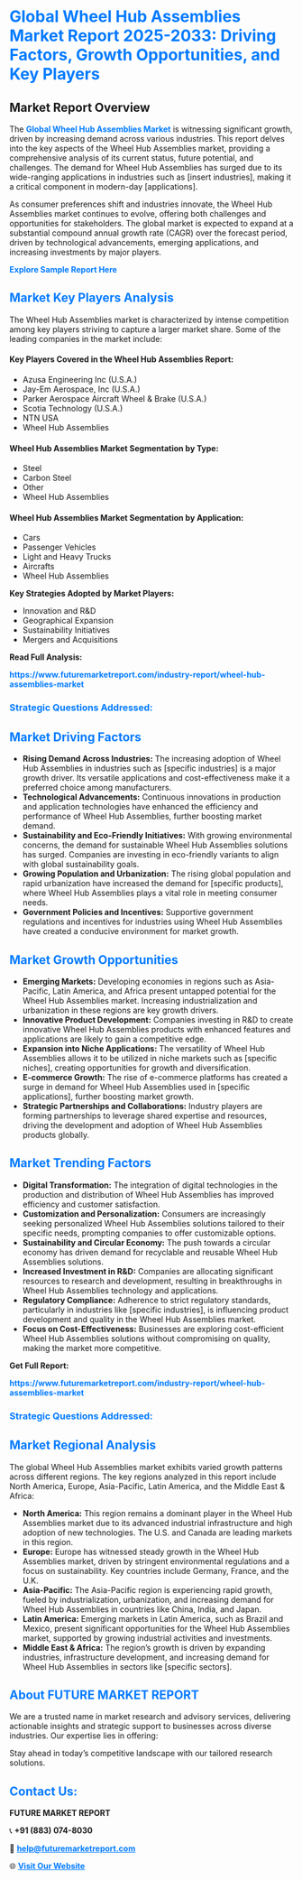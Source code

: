 <h1 style="color: #007BFF;">Global Wheel Hub Assemblies Market Report 2025-2033: Driving Factors, Growth Opportunities, and Key Players</h1>

<section id="overview">
<h2>Market Report Overview</h2>
<p>The <a href="https://www.futuremarketreport.com/industry-report/wheel-hub-assemblies-market" style="color: #007BFF; text-decoration: none;"><strong>Global Wheel Hub Assemblies Market</strong></a> is witnessing significant growth, driven by increasing demand across various industries. This report delves into the key aspects of the Wheel Hub Assemblies market, providing a comprehensive analysis of its current status, future potential, and challenges. The demand for Wheel Hub Assemblies has surged due to its wide-ranging applications in industries such as [insert industries], making it a critical component in modern-day [applications].</p>
<p>As consumer preferences shift and industries innovate, the Wheel Hub Assemblies market continues to evolve, offering both challenges and opportunities for stakeholders. The global market is expected to expand at a substantial compound annual growth rate (CAGR) over the forecast period, driven by technological advancements, emerging applications, and increasing investments by major players.</p>
</section>

<section id="overview">
<p><a href="https://www.futuremarketreport.com/request-sample/reportId=106548" style="color: #007BFF; text-decoration: none;"><strong>Explore Sample Report Here</strong></a></p>
</section>

<section id="key-players">
<h2 style="color: #007BFF;">Market Key Players Analysis</h2>
<p>The Wheel Hub Assemblies market is characterized by intense competition among key players striving to capture a larger market share. Some of the leading companies in the market include:</p>
<h4>Key Players Covered in the Wheel Hub Assemblies Report:</h4>
<ul><li>Azusa Engineering Inc (U.S.A.)</li><li>Jay-Em Aerospace, Inc (U.S.A.)</li><li>Parker Aerospace Aircraft Wheel &amp; Brake (U.S.A.)</li><li>Scotia Technology (U.S.A.)</li><li>NTN USA</li><li>Wheel Hub Assemblies</li></ul>
<h4>Wheel Hub Assemblies Market Segmentation by Type:</h4>
<ul><li>Steel</li><li>Carbon Steel</li><li>Other</li><li>Wheel Hub Assemblies</li></ul>

<h4>Wheel Hub Assemblies Market Segmentation by Application:</h4>
<ul><li>Cars</li><li>Passenger Vehicles</li><li>Light and Heavy Trucks</li><li>Aircrafts</li><li>Wheel Hub Assemblies</li></ul>
<p><strong>Key Strategies Adopted by Market Players:</strong></p>
<ul>
<li>Innovation and R&D</li>
<li>Geographical Expansion</li>
<li>Sustainability Initiatives</li>
<li>Mergers and Acquisitions</li>
</ul>
</section>

<section>
<p><strong>Read Full Analysis: </strong></p><a href="https://www.futuremarketreport.com/industry-report/wheel-hub-assemblies-market" style="color: #007BFF; text-decoration: none;"><strong>https://www.futuremarketreport.com/industry-report/wheel-hub-assemblies-market</strong></a>
<h3 style="color: #007BFF;">Strategic Questions Addressed:</h3>
</section>

<section id="driving-factors">
<h2 style="color: #007BFF;">Market Driving Factors</h2>
<ul>
<li><strong>Rising Demand Across Industries:</strong> The increasing adoption of Wheel Hub Assemblies in industries such as [specific industries] is a major growth driver. Its versatile applications and cost-effectiveness make it a preferred choice among manufacturers.</li>
<li><strong>Technological Advancements:</strong> Continuous innovations in production and application technologies have enhanced the efficiency and performance of Wheel Hub Assemblies, further boosting market demand.</li>
<li><strong>Sustainability and Eco-Friendly Initiatives:</strong> With growing environmental concerns, the demand for sustainable Wheel Hub Assemblies solutions has surged. Companies are investing in eco-friendly variants to align with global sustainability goals.</li>
<li><strong>Growing Population and Urbanization:</strong> The rising global population and rapid urbanization have increased the demand for [specific products], where Wheel Hub Assemblies plays a vital role in meeting consumer needs.</li>
<li><strong>Government Policies and Incentives:</strong> Supportive government regulations and incentives for industries using Wheel Hub Assemblies have created a conducive environment for market growth.</li>
</ul>
</section>

<section id="growth-opportunities">
<h2 style="color: #007BFF;">Market Growth Opportunities</h2>
<ul>
<li><strong>Emerging Markets:</strong> Developing economies in regions such as Asia-Pacific, Latin America, and Africa present untapped potential for the Wheel Hub Assemblies market. Increasing industrialization and urbanization in these regions are key growth drivers.</li>
<li><strong>Innovative Product Development:</strong> Companies investing in R&D to create innovative Wheel Hub Assemblies products with enhanced features and applications are likely to gain a competitive edge.</li>
<li><strong>Expansion into Niche Applications:</strong> The versatility of Wheel Hub Assemblies allows it to be utilized in niche markets such as [specific niches], creating opportunities for growth and diversification.</li>
<li><strong>E-commerce Growth:</strong> The rise of e-commerce platforms has created a surge in demand for Wheel Hub Assemblies used in [specific applications], further boosting market growth.</li>
<li><strong>Strategic Partnerships and Collaborations:</strong> Industry players are forming partnerships to leverage shared expertise and resources, driving the development and adoption of Wheel Hub Assemblies products globally.</li>
</ul>
</section>

<section id="trending-factors">
<h2 style="color: #007BFF;">Market Trending Factors</h2>
<ul>
<li><strong>Digital Transformation:</strong> The integration of digital technologies in the production and distribution of Wheel Hub Assemblies has improved efficiency and customer satisfaction.</li>
<li><strong>Customization and Personalization:</strong> Consumers are increasingly seeking personalized Wheel Hub Assemblies solutions tailored to their specific needs, prompting companies to offer customizable options.</li>
<li><strong>Sustainability and Circular Economy:</strong> The push towards a circular economy has driven demand for recyclable and reusable Wheel Hub Assemblies solutions.</li>
<li><strong>Increased Investment in R&D:</strong> Companies are allocating significant resources to research and development, resulting in breakthroughs in Wheel Hub Assemblies technology and applications.</li>
<li><strong>Regulatory Compliance:</strong> Adherence to strict regulatory standards, particularly in industries like [specific industries], is influencing product development and quality in the Wheel Hub Assemblies market.</li>
<li><strong>Focus on Cost-Effectiveness:</strong> Businesses are exploring cost-efficient Wheel Hub Assemblies solutions without compromising on quality, making the market more competitive.</li>
</ul>
</section>

<section>
<p><strong>Get Full Report: </strong></p><a href="https://www.futuremarketreport.com/industry-report/wheel-hub-assemblies-market" style="color: #007BFF; text-decoration: none;"><strong>https://www.futuremarketreport.com/industry-report/wheel-hub-assemblies-market</strong></a>
<h3 style="color: #007BFF;">Strategic Questions Addressed:</h3>
</section>


<section id="regional-analysis">
<h2 style="color: #007BFF;">Market Regional Analysis</h2>
<p>The global Wheel Hub Assemblies market exhibits varied growth patterns across different regions. The key regions analyzed in this report include North America, Europe, Asia-Pacific, Latin America, and the Middle East & Africa:</p>
<ul>
<li><strong>North America:</strong> This region remains a dominant player in the Wheel Hub Assemblies market due to its advanced industrial infrastructure and high adoption of new technologies. The U.S. and Canada are leading markets in this region.</li>
<li><strong>Europe:</strong> Europe has witnessed steady growth in the Wheel Hub Assemblies market, driven by stringent environmental regulations and a focus on sustainability. Key countries include Germany, France, and the U.K.</li>
<li><strong>Asia-Pacific:</strong> The Asia-Pacific region is experiencing rapid growth, fueled by industrialization, urbanization, and increasing demand for Wheel Hub Assemblies in countries like China, India, and Japan.</li>
<li><strong>Latin America:</strong> Emerging markets in Latin America, such as Brazil and Mexico, present significant opportunities for the Wheel Hub Assemblies market, supported by growing industrial activities and investments.</li>
<li><strong>Middle East & Africa:</strong> The region’s growth is driven by expanding industries, infrastructure development, and increasing demand for Wheel Hub Assemblies in sectors like [specific sectors].</li>
</ul>
</section>

<footer>
<h2 style="color: #007BFF;">About FUTURE MARKET REPORT</h2>
<p>We are a trusted name in market research and advisory services, delivering actionable insights and strategic support to businesses across diverse industries. Our expertise lies in offering:</p>

<p>Stay ahead in today’s competitive landscape with our tailored research solutions.</p>

<h2 style="color: #007BFF;">Contact Us:</h2>
<p><strong>FUTURE MARKET REPORT</strong></p>
<p>📞 <strong>+91 (883) 074-8030</strong></p>
<p>📧 <strong><a href="mailto:help@futuremarketreport.com" style="color: #007BFF;">help@futuremarketreport.com</a></strong></p>
<p>🌐 <strong><a href="https://www.futuremarketreport.com/" style="color: #007BFF;">Visit Our Website</a></strong></p>
</footer>